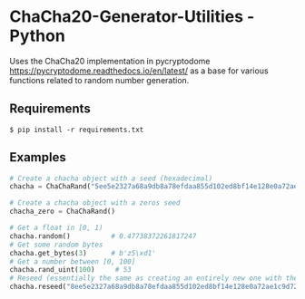 # ChaCha20-Generator-Utilities - Python
Uses the ChaCha20 implementation in pycryptodome https://pycryptodome.readthedocs.io/en/latest/ as a base for various functions related to random number generation.

## Requirements
```
$ pip install -r requirements.txt
```

## Examples
```python
# Create a chacha object with a seed (hexadecimal)
chacha = ChaChaRand("5ee5e2327a68a9db8a78efdaa855d102ed8bf14e128e0a72ae1c9d72e5f9747e27479f21dfbfd501")

# Create a chacha object with a zeros seed
chacha_zero = ChaChaRand()

# Get a float in [0, 1)
chacha.random()          # 0.47738372261817247
# Get some random bytes
chacha.get_bytes(3)      # b'z5\xd1'
# Get a number between [0, 100]
chacha.rand_uint(100)     # 53
# Reseed (essentially the same as creating an entirely new one with the new seed)
chacha.reseed("8ee5e2327a68a9db8a78efdaa855d102ed8bf14e128e0a72ae1c9d72e5f9747e27479f21dfbfd501")
```
